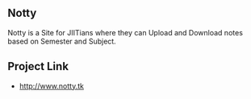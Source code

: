 ## Notty


Notty is a Site for JIITians where they can Upload and Download notes based on Semester and Subject.

## Project Link

- <http://www.notty.tk>
